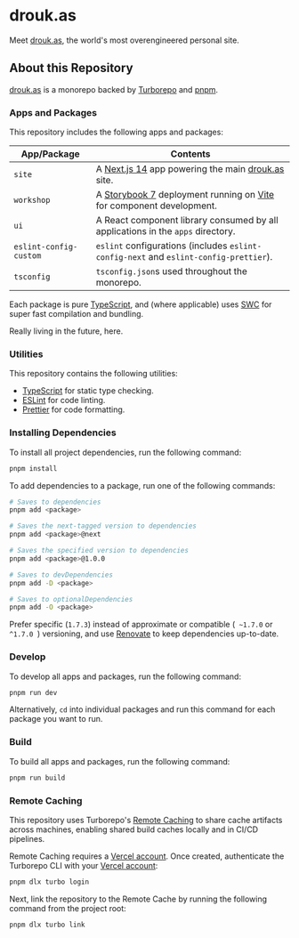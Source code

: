 # drouk.as

Meet [drouk.as](https://drouk.as/), the world's most overengineered personal site.

## About this Repository

[drouk.as](https://drouk.as/) is a monorepo backed by [Turborepo](https://turbo.build/repo) and [pnpm](https://pnpm.io).

### Apps and Packages

This repository includes the following apps and packages:

| App/Package            | Contents                                                                                                               |
| ---------------------- | ---------------------------------------------------------------------------------------------------------------------- |
| `site`                 | A [Next.js 14](https://nextjs.org/) app powering the main [drouk.as](https://drouk.as/) site.                          |
| `workshop`             | A [Storybook 7](https://storybook.js.org/) deployment running on [Vite](https://vitejs.dev) for component development. |
| `ui`                   | A React component library consumed by all applications in the `apps` directory.                                        |
| `eslint-config-custom` | `eslint` configurations (includes `eslint-config-next` and `eslint-config-prettier`).                                  |
| `tsconfig`             | `tsconfig.json`s used throughout the monorepo.                                                                         |

Each package is pure [TypeScript](https://www.typescriptlang.org/), and (where applicable) uses [SWC](https://swc.rs/) for super fast compilation and bundling.

Really living in the future, here.

### Utilities

This repository contains the following utilities:

- [TypeScript](https://www.typescriptlang.org/) for static type checking.
- [ESLint](https://eslint.org/) for code linting.
- [Prettier](https://prettier.io) for code formatting.

### Installing Dependencies

To install all project dependencies, run the following command:

```sh
pnpm install
```

To add dependencies to a package, run one of the following commands:

```sh
# Saves to dependencies
pnpm add <package>

# Saves the next-tagged version to dependencies
pnpm add <package>@next

# Saves the specified version to dependencies
pnpm add <package>@1.0.0

# Saves to devDependencies
pnpm add -D <package>

# Saves to optionalDependencies
pnpm add -O <package>
```

Prefer specific (`1.7.3`) instead of approximate or compatible (` ~1.7.0` or `^1.7.0 `) versioning, and use [Renovate](https://docs.renovatebot.com/) to keep dependencies up-to-date.

### Develop

To develop all apps and packages, run the following command:

```sh
pnpm run dev
```

Alternatively, `cd` into individual packages and run this command for each package you want to run.

### Build

To build all apps and packages, run the following command:

```sh
pnpm run build
```

### Remote Caching

This repository uses Turborepo's [Remote Caching](https://turbo.build/repo/docs/core-concepts/remote-caching) to share cache artifacts across machines, enabling shared build caches locally and in CI/CD pipelines.

Remote Caching requires a [Vercel account](https://vercel.com/signup). Once created, authenticate the Turborepo CLI with your [Vercel account](https://vercel.com/docs/concepts/personal-accounts/overview):

```sh
pnpm dlx turbo login
```

Next, link the repository to the Remote Cache by running the following command from the project root:

```sh
pnpm dlx turbo link
```
